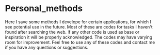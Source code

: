 # Personal_methods

Here I save some methods I develope for certain applications, for which I see potential use in the future. Most of these are codes for tasks I haven't found after searching the web. If any other code is used as base or inspiration it will be properly acknowledged. The codes may have varying room for improvement.
Feel free to use any of these codes and contact me if you have any questions or suggestions.
